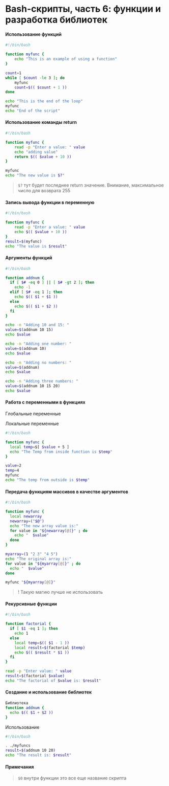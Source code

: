 # Bash-скрипты, часть 6: функции и разработка библиотек

#### Использование функций
```bash
#!/bin/bash

function myfunc {
    echo "This is an example of using a function"
}

count=1
while [ $count -le 3 ]; do
    myfunc
    count=$(( $count + 1 ))
done

echo "This is the end of the loop"
myfunc
echo "End of the script"
```

#### Использование команды return
```bash
#!/bin/bash

function myfunc {
    read -p "Enter a value: " value
    echo "adding value"
    return $(( $value + 10 ))
}

myfunc
echo "The new value is $?"
```
> `$?` тут будет последнее return значение. Внимание, максимальное число для возврата 255

#### Запись вывода функции в переменную
```bash
#!/bin/bash

function myfunc {
    read -p "Enter a value: " value
    echo $(( $value + 10 ))
}
result=$(myfunc)
echo "The value is $result"
```

#### Аргументы функций
```bash
#!/bin/bash

function addnum {
  if [ $# -eq 0 ] || [ $# -gt 2 ]; then
    echo -1
  elif [ $# -eq 1 ]; then
    echo $(( $1 + $1 ))
  else
    echo $(( $1 + $2 ))
  fi
}

echo -n "Adding 10 and 15: "
value=$(addnum 10 15)
echo $value

echo -n "Adding one number: "
value=$(addnum 10)
echo $value

echo -n "Adding no numbers: "
value=$(addnum)
echo $value

echo -n "Adding three numbers: "
value=$(addnum 10 15 20)
echo $value
```

#### Работа с переменными в функциях
Глобальные переменные

Локальные переменные
```bash
#!/bin/bash

function myfunc {
  local temp=$[ $value + 5 ]
  echo "The Temp from inside function is $temp"
}

value=2
temp=4
myfunc
echo "The temp from outside is $temp"
```

#### Передача функциям массивов в качестве аргументов
```bash
#!/bin/bash

function myfunc {
  local newarray
  newarray=("$@")
  echo "The new array value is:"
  for value in "${newarray[@]}" ; do
    echo "  $value"
  done
}

myarray=(1 "2 3" "4 5")
echo "The original array is:"
for value in "${myarray[@]}" ; do
  echo "  $value"
done

myfunc "${myarray[@]}"
```
> ! Такую магию лучше не использовать

#### Рекурсивные функции
```bash
#!/bin/bash

function factorial {
  if [ $1 -eq 1 ]; then
    echo 1
  else
    local temp=$(( $1 - 1 ))
    local result=$(factorial $temp)
    echo $(( $result * $1 ))
  fi
}

read -p "Enter value: " value
result=$(factorial $value)
echo "The factorial of $value is: $result"
```

#### Создание и использование библиотек
```bash
Библиотека
function addnum {
  echo $(( $1 + $2 ))
}
```
Использование
```bash
#!/bin/bash

. ./myfuncs
result=$(addnum 10 20)
echo "The result is: $result"
```

#### Примечания
> `$0` внутри функции это все еще название скрипта
